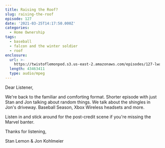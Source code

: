 ```yaml
---
title: Raising the Roof?
slug: raising-the-roof
episode: 127
date: '2021-03-25T14:17:50.000Z'
categories:
  - Home Ownership
tags:
  - baseball
  - falcon and the winter soldier
  - roof
enclosure:
  url: >-
    https://twistoflemonpod.s3.us-east-2.amazonaws.com/episodes/127-lwatol-20210325.mp3
  length: 43463411
  type: audio/mpeg
---
```


Dear Listener,

We're back to the familiar and comforting format. Shorter episode with just Stan and Jon talking about random things. We talk about the shingles in Jon's driveway. Baseball Season, Xbox Wireless headsets and more.

Listen in and stick around for the post-credit scene if you're missing the Marvel banter.

Thanks for listening,

Stan Lemon & Jon Kohlmeier
